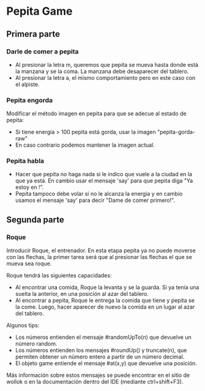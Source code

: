 # Pepita Game
 
## Primera parte
### Darle de comer a pepita
- Al presionar la letra m, queremos que pepita se mueva hasta donde está la manzana y se la coma. La manzana debe desaparecer del tablero.
- Al presionar la letra a, el mismo comportamiento pero en este caso con el alpiste.

### Pepita engorda
Modificar el método imagen en pepita para que se adecue al estado de pepita:
- Si tiene energia > 100 pepita está gorda, usar la imagen "pepita-gorda-raw"
- En caso contrario podemos mantener la imagen actual.

### Pepita habla
- Hacer que pepita no haga nada si le indico que vuele a la ciudad en la que ya está. En cambio usar el mensaje 'say' para que pepita diga "Ya estoy en <nombre de la ciudad>!".
- Pepita tampoco debe volar si no le alcanza la energia y en cambio usamos el mensaje 'say' para decir "Dame de comer primero!".

## Segunda parte
### Roque
Introducir Roque, el entrenador. En esta etapa pepita ya no puede moverse con las flechas, la primer tarea será que al presionar las flechas el que se mueva sea roque.

Roque tendrá las siguientes capacidades:
- Al encontrar una comida, Roque la levanta y se la guarda. Si ya tenía una suelta la anterior, en una posición al azar del tablero.
- Al encontrar a pepita, Roque le entrega la comida que tiene y pepita se la come. Luego, hacer aparecer de nuevo la comida en un lugar al azar del tablero.

Algunos tips:
- Los números entienden el mensaje #randomUpTo(n) que devuelve un número random.
- Los números entienden los mensajes #roundUp() y truncate(n), que permiten obtener un número entero a partir de un número decimal.
- El objeto game entiende el mensaje #at(x,y) que devuelve una posición.

Más información sobre estos mensajes se puede encontrar en el sitio de wollok o en la documentación dentro del IDE (mediante ctrl+shift+F3).


